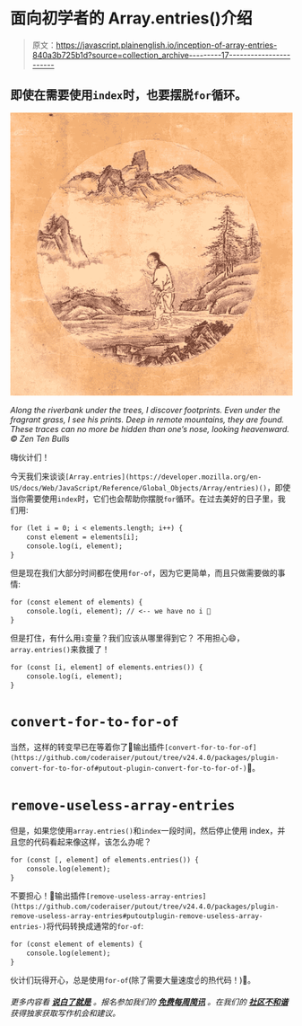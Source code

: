 # 面向初学者的 Array.entries()介绍

> 原文：<https://javascript.plainenglish.io/inception-of-array-entries-840a3b725b1d?source=collection_archive---------17----------------------->

## 即使在需要使用`index`时，也要摆脱`for`循环。

![](img/94a9706f977cc356b6b61a1b6b16f62e.png)

*Along the riverbank under the trees,
I discover footprints.
Even under the fragrant grass,
I see his prints.
Deep in remote mountains, they are found.
These traces can no more be hidden
than one’s nose, looking heavenward.
© Zen Ten Bulls*

嗨伙计们！

今天我们来谈谈`[Array.entries](https://developer.mozilla.org/en-US/docs/Web/JavaScript/Reference/Global_Objects/Array/entries)()`，即使当你需要使用`index`时，它们也会帮助你摆脱`for`循环。在过去美好的日子里，我们用:

```
for (let i = 0; i < elements.length; i++) {
    const element = elements[i];
    console.log(i, element);
}
```

但是现在我们大部分时间都在使用`for-of`，因为它更简单，而且只做需要做的事情:

```
for (const element of elements) {
    console.log(i, element); // <-- we have no i 🍄
}
```

但是打住，有什么用`i`变量？我们应该从哪里得到它？
不用担心😄，`array.entries()`来救援了！

```
for (const [i, element] of elements.entries()) {
    console.log(i, element);
}
```

# `convert-for-to-for-of`

当然，这样的转变早已在等着你了🐊输出插件`[convert-for-to-for-of](https://github.com/coderaiser/putout/tree/v24.4.0/packages/plugin-convert-for-to-for-of#putout-plugin-convert-for-to-for-of-)`🎈。

# `remove-useless-array-entries`

但是，如果您使用`array.entries()`和`index`一段时间，然后停止使用 index，并且您的代码看起来像这样，该怎么办呢？

```
for (const [, element] of elements.entries()) {
    console.log(element);
}
```

不要担心！🐊输出插件`[remove-useless-array-entries](https://github.com/coderaiser/putout/tree/v24.4.0/packages/plugin-remove-useless-array-entries#putoutplugin-remove-useless-array-entries-)`将代码转换成通常的`for-of`:

```
for (const element of elements) {
    console.log(element);
}
```

伙计们玩得开心，总是使用`for-of`(除了需要大量速度☝️的热代码！)🦉。

*更多内容看* [***说白了就是***](http://plainenglish.io/) *。报名参加我们的* [***免费每周简讯***](http://newsletter.plainenglish.io/) *。在我们的* [***社区不和谐***](https://discord.gg/GtDtUAvyhW) *获得独家获取写作机会和建议。*